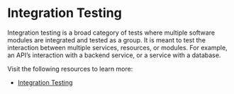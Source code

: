 # Integration Testing

Integration testing is a broad category of tests where multiple software modules are integrated and tested as a group. It is meant to test the interaction between multiple services, resources, or modules. For example, an API’s interaction with a backend service, or a service with a database.

Visit the following resources to learn more:

- [Integration Testing](https://www.guru99.com/integration-testing.html)
